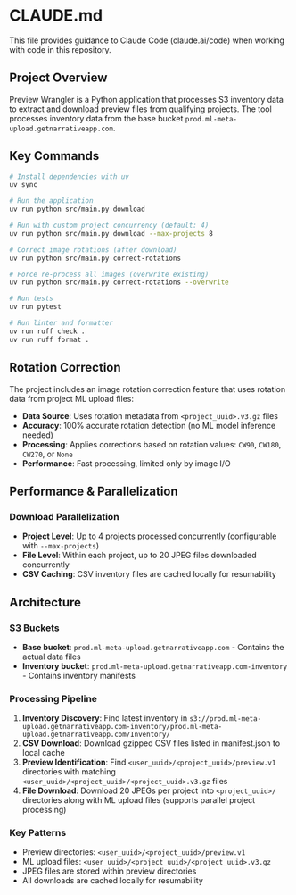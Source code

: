 # CLAUDE.md

This file provides guidance to Claude Code (claude.ai/code) when working with code in this repository.

## Project Overview

Preview Wrangler is a Python application that processes S3 inventory data to extract and download preview files from qualifying projects. The tool processes inventory data from the base bucket `prod.ml-meta-upload.getnarrativeapp.com`.

## Key Commands

```bash
# Install dependencies with uv
uv sync

# Run the application
uv run python src/main.py download

# Run with custom project concurrency (default: 4)
uv run python src/main.py download --max-projects 8

# Correct image rotations (after download)
uv run python src/main.py correct-rotations

# Force re-process all images (overwrite existing)
uv run python src/main.py correct-rotations --overwrite

# Run tests
uv run pytest

# Run linter and formatter
uv run ruff check .
uv run ruff format .
```

## Rotation Correction

The project includes an image rotation correction feature that uses rotation data from project ML upload files:

- **Data Source**: Uses rotation metadata from `<project_uuid>.v3.gz` files
- **Accuracy**: 100% accurate rotation detection (no ML model inference needed)
- **Processing**: Applies corrections based on rotation values: `CW90`, `CW180`, `CW270`, or `None`
- **Performance**: Fast processing, limited only by image I/O

## Performance & Parallelization

### Download Parallelization
- **Project Level**: Up to 4 projects processed concurrently (configurable with `--max-projects`)
- **File Level**: Within each project, up to 20 JPEG files downloaded concurrently
- **CSV Caching**: CSV inventory files are cached locally for resumability

## Architecture

### S3 Buckets
- **Base bucket**: `prod.ml-meta-upload.getnarrativeapp.com` - Contains the actual data files
- **Inventory bucket**: `prod.ml-meta-upload.getnarrativeapp.com-inventory` - Contains inventory manifests

### Processing Pipeline
1. **Inventory Discovery**: Find latest inventory in `s3://prod.ml-meta-upload.getnarrativeapp.com-inventory/prod.ml-meta-upload.getnarrativeapp.com/Inventory/`
2. **CSV Download**: Download gzipped CSV files listed in manifest.json to local cache
3. **Preview Identification**: Find `<user_uuid>/<project_uuid>/preview.v1` directories with matching `<user_uuid>/<project_uuid>/<project_uuid>.v3.gz` files
4. **File Download**: Download 20 JPEGs per project into `<project_uuid>/` directories along with ML upload files (supports parallel project processing)

### Key Patterns
- Preview directories: `<user_uuid>/<project_uuid>/preview.v1`
- ML upload files: `<user_uuid>/<project_uuid>/<project_uuid>.v3.gz`
- JPEG files are stored within preview directories
- All downloads are cached locally for resumability
